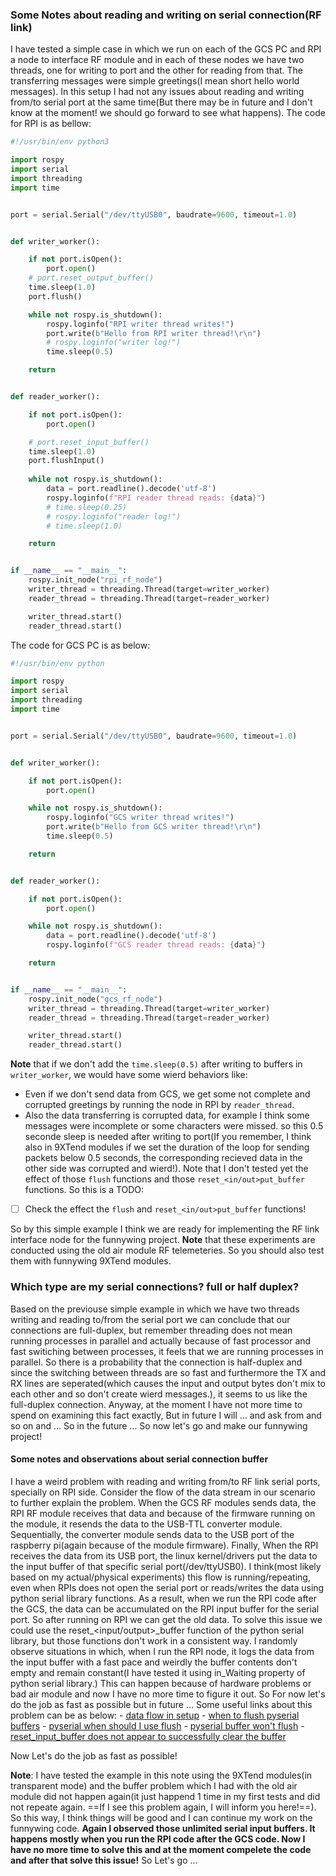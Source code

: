 ### Some Notes about reading and writing on serial connection(RF link)
I have tested a simple case in which we run on each of the GCS PC and RPI a node to interface RF module and in each of these nodes we have two threads, one for writing to port and the other for reading from that. The transferring messages were simple greetings(I mean short hello world messages). In this setup I had not any issues about reading and writing from/to serial port at the same time(But there may be in future and I don't know at the moment! we should go forward to see what happens).
The code for RPI is as bellow:
```python
#!/usr/bin/env python3

import rospy
import serial
import threading
import time


port = serial.Serial("/dev/ttyUSB0", baudrate=9600, timeout=1.0)


def writer_worker():

    if not port.isOpen():
        port.open()
	# port.reset_output_buffer()
	time.sleep(1.0)
	port.flush()

    while not rospy.is_shutdown():
        rospy.loginfo("RPI writer thread writes!")
        port.write(b"Hello from RPI writer thread!\r\n")
		# rospy.loginfo("writer log!")
        time.sleep(0.5)

    return


def reader_worker():

    if not port.isOpen():
        port.open()

	# port.reset_input_buffer()
	time.sleep(1.0)
	port.flushInput()
	
    while not rospy.is_shutdown():
        data = port.readline().decode('utf-8')
        rospy.loginfo(f"RPI reader thread reads: {data}")
		# time.sleep(0.25)
		# rospy.loginfo("reader log!")
		# time.sleep(1.0)

    return


if __name__ == "__main__":
    rospy.init_node("rpi_rf_node")
    writer_thread = threading.Thread(target=writer_worker)
    reader_thread = threading.Thread(target=reader_worker)

    writer_thread.start()
    reader_thread.start()

```
The code for GCS PC is as below:
```python
#!/usr/bin/env python

import rospy
import serial
import threading
import time


port = serial.Serial("/dev/ttyUSB0", baudrate=9600, timeout=1.0)


def writer_worker():

    if not port.isOpen():
        port.open()

    while not rospy.is_shutdown():
        rospy.loginfo("GCS writer thread writes!")
        port.write(b"Hello from GCS writer thread!\r\n")
        time.sleep(0.5)

    return


def reader_worker():

    if not port.isOpen():
        port.open()

    while not rospy.is_shutdown():
        data = port.readline().decode('utf-8')
        rospy.loginfo(f"GCS reader thread reads: {data}")

    return


if __name__ == "__main__":
    rospy.init_node("gcs_rf_node")
    writer_thread = threading.Thread(target=writer_worker)
    reader_thread = threading.Thread(target=reader_worker)

    writer_thread.start()
    reader_thread.start()

```

__Note__ that if we don't add the `time.sleep(0.5)` after writing to buffers in `writer_worker`, we would have some wierd behaviors like:
- Even if we don't send data from GCS, we get some not complete and corrupted greetings by running the node in RPI by `reader_thread`.
- Also the data transferring is corrupted data, for example I think some messages were incomplete or some characters were missed.
so this 0.5 seconde sleep is needed after writing to port(If you remember, I think also in 9XTend modules if we set the duration of the loop for sending packets below 0.5 seconds, the corresponding recieved data in the other side was corrupted and wierd!). Note that I don't tested yet the effect of those `flush` functions and those `reset_<in/out>put_buffer` functions. So this is a TODO:
- [ ] Check the effect the `flush` and `reset_<in/out>put_buffer` functions!

So by this simple example I think we are ready for implementing the RF link interface node for the funnywing project. __Note__ that these experiments are conducted using the old air module RF telemeteries. So you should also test them with funnywing 9XTend modules.


###  Which type are my serial connections? full or half duplex?
Based on the previouse simple example in which we have two threads writing and reading to/from the serial port we can conclude that our connections are full-duplex, but remember threading does not mean running processes in parallel and actually because of fast processor and fast switiching between processes, it feels that we are running processes in parallel. So there is a probability that the connection is half-duplex and since the switching between threads are so fast and furthermore the TX and RX lines are seperated(which causes the input and output bytes don't mix to each other and so don't create wierd messages.), it seems to us like the full-duplex connection. Anyway, at the moment I have not more time to spend on examining this fact exactly, But in future I will ... and ask from and so on and ...
So in the future ...
So now let's go and make our funnywing project!

#### Some notes and observations about serial connection buffer
I have a weird problem with reading and writing from/to RF link serial ports, specially on RPI side. Consider the flow of the data stream in our scenario to further explain the problem. When the GCS RF modules sends data, the RPI RF module receives that data and because of the firmware running on the module, it resends the data to the USB-TTL converter module. Sequentially, the converter module sends data to the USB port of the raspberry pi(again because of the module firmware). Finally, When the RPI receives the data from its USB port, the linux kernel/drivers put the data to the input buffer of that specific serial port(/dev/ttyUSB0). I think(most likely based on my actual/physical experiments) this flow is running/repeating, even when RPIs does not open the serial port or reads/writes the data using python serial library functions.
As a result, when we run the RPI code after the GCS, the data can be accumulated on the RPI input buffer for the serial port. So after running on RPI we can get the old data.
To solve this issue we could use the reset_<input/output>_buffer function of the python serial library, but those functions don't work in a consistent way. I randomly observe situations in which, when I run the RPI node, it logs the data from the input buffer with a fast pace and weirdly the buffer contents don't empty and remain constant(I have tested it using in_Waiting property of python serial library.)
This can happen because of hardware problems or bad air module and now I have no more time to figure it out. So For now let's do the job as fast as possible but in future ...
Some useful links about this problem can be as below:
	- [data flow in setup](https://elinux.org/Serial_port_programming)
	- [when to flush pyserial buffers](https://stackoverflow.com/questions/52706998/when-to-flush-pyserial-buffers)
	- [pyserial when should I use flush](https://stackoverflow.com/questions/52706998/when-to-flush-pyserial-buffers)
	- [pyserial buffer won't flush](https://stackoverflow.com/questions/7266558/pyserial-buffer-wont-flush)
	- [reset_input_buffer does not appear to successfully clear the buffer](https://github.com/pyserial/pyserial/issues/344)

Now Let's do the job as fast as possible!

__Note__: I have tested the example in this note using the 9XTend modules(in transparent mode) and the buffer problem which I had with the old air module did not happen again(it just happend 1 time in my first tests and did not repeate again. ==If I see this problem again, I will inform you here!==). So this way, I think things will be good and I can continue my work on the funnywing code.
__Again I observed those unlimited serial input buffers. It happens mostly when you run the RPI code after the GCS code. Now I have no more time to solve this and at the moment compelete the code and after that solve this issue!__
So Let's go ...


